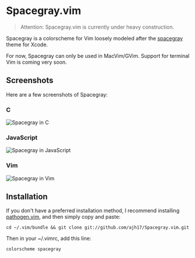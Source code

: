 # Spacegray.vim

> Attention: Spacegray.vim is currently under heavy construction.

Spacegray is a colorscheme for Vim loosely modeled after
the [spacegray](https://github.com/zdne/spacegray-xcode) theme for Xcode.

For now, Spacegray can only be used in MacVim/GVim. Support for terminal Vim is
coming very soon.

## Screenshots

Here are a few screenshots of Spacegray:

### C

![Spacegray in C](http://cl.ly/Yxcd/C-spacegray.png)

### JavaScript
![Spacegray in JavaScript](http://cl.ly/Yx75/JS-Spacegray.png)

### Vim
![Spacegray in Vim](http://cl.ly/Yxfr/vim-spacegray.png)

## Installation

If you don't have a preferred installation method, I recommend installing
[pathogen.vim](https://github.com/tpope/vim-pathogen), and then simply copy and
paste:

    cd ~/.vim/bundle && git clone git://github.com/ajh17/Spacegray.vim.git

Then in your ~/.vimrc, add this line:

    colorscheme spacegray
